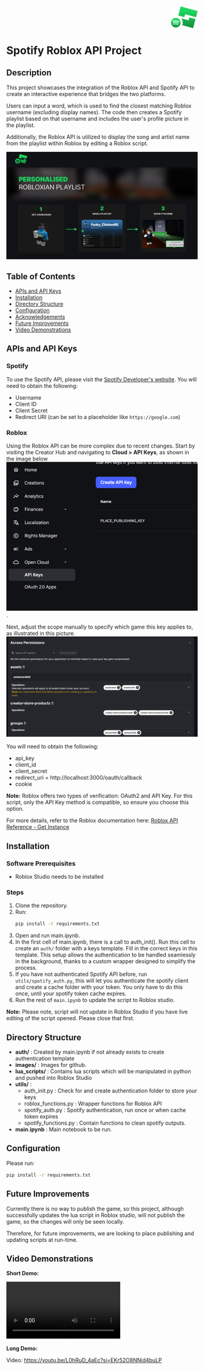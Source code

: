
<p align="right">
<br/>
  <img src="./images/SpotifyRobloxLogo.png" alt="Project Logo" width="70" />
</p>

# Spotify Roblox API Project

## Description
This project showcases the integration of the Roblox API and Spotify API to create an interactive experience that bridges the two platforms. 

Users can input a word, which is used to find the closest matching Roblox username (excluding display names). The code then creates a Spotify playlist based on that username and includes the user's profile picture in the playlist. 

Additionally, the Roblox API is utilized to display the song and artist name from the playlist within Roblox by editing a Roblox script.


![image](./images/RobloxProposal.png)


## Table of Contents
- [APIs and API Keys](#apis-and-api-keys)
- [Installation](#installation)
- [Directory Structure](#directory-structure)
- [Configuration](#configuration)
- [Acknowledgements](#acknowledgements)
- [Future Improvements](#future-improvements)
- [Video Demonstrations](#video-demonstrations)

## APIs and API Keys

### Spotify
To use the Spotify API, please visit the [Spotify Developer's website](https://developer.spotify.com). You will need to obtain the following:

- Username
- Client ID
- Client Secret
- Redirect URI (can be set to a placeholder like `https://google.com`)

### Roblox
Using the Roblox API can be more complex due to recent changes. Start by visiting the Creator Hub and navigating to **Cloud > API Keys**, as shown in the image below ![image](./images/roblox_api.png).


Next, adjust the scope manually to specify which game this key applies to, as illustrated in this picture. ![image](./images/roblox_api_permissions.png)

You will need to obtain the following:
-  api_key
- client_id
- client_secret 
- redirect_uri = http://localhost:3000/oauth/callback
- cookie 

**Note:** Roblox offers two types of verification: OAuth2 and API Key. For this script, only the API Key method is compatible, so ensure you choose this option.

For more details, refer to the Roblox documentation here: [Roblox API Reference - Get Instance](https://create.roblox.com/docs/cloud/reference/Instance#Get-Instance)


## Installation
### Software Prerequisites
- Roblox Studio needs to be installed

### Steps
1. Clone the repository.
2. Run:
   ```bash
   pip install -r requirements.txt
   ```
3. Open and run main.ipynb.
4. In the first cell of main.ipynb, there is a call to auth_init(). Run this cell to create an `auth/` folder with a keys template. Fill in the correct keys in this template. This setup allows the authentication to be handled seamlessly in the background, thanks to a custom wrapper designed to simplify the process.
5. If you have not authenticated Spotify API before, run `utils/spotify_auth.py`, this will let you authenticate the spotify client and create a cache folder with your token. You only have to do this once, until your spotify token cache expires.
6. Run the rest of `main.ipynb` to update the script to Roblox studio. 

**Note:** Please note, script will not update in Roblox Studio if you have live editing of the script opened. Please close that first.

## Directory Structure
- **auth/** : Created by main.ipynb if not already exists to create authentication template
- **images/** : Images for github.
- **lua_scripts/** : Contains lua scripts which will be manipulated in python and pushed into Roblox Studio
- **utils/** : 
    -   auth_init.py : Check for and create authentication folder to store your keys
    - roblox_functions.py : Wrapper functions for Roblox API
    - spotify_auth.py : Spotify authentication, run once or when cache token expires
    - spotify_functions.py : Contain functions to clean spotify outputs.
- **main.ipynb** : Main notebook to be run.

## Configuration
Please run:
   ```bash
   pip install -r requirements.txt
   ```


## Future Improvements
Currently there is no way to publish the game, so this project, although successfully updates the lua script in Roblox studio, will not publish the game, so the changes will only be seen locally. 

Therefore, for future improvements, we are looking to place publishing and updating scripts at run-time.

## Video Demonstrations

**Short Demo:**

<video src=".\images\DemoVid.mp4"></video>

**Long Demo:**

Video: https://youtu.be/L0hRuD_4aEc?si=EKr52O8NNid4buLP
